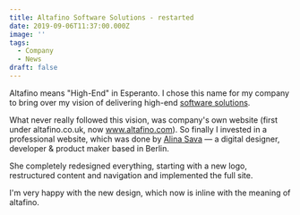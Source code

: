 ```yaml
---
title: Altafino Software Solutions - restarted
date: 2019-09-06T11:37:00.000Z
image: ''
tags:
  - Company
  - News
draft: false
---
```

Altafino means "High-End" in Esperanto. I chose this name for my company to bring over my vision of delivering high-end [software solutions](https://www.altafino.com).

What never really followed this vision, was company's own website (first under altafino.co.uk, now www.altafino.com). So finally I invested in a professional website, which was done by [Alina Sava](https://sava.io) &mdash; a digital designer, developer & product maker based in Berlin.

She completely redesigned everything, starting with a new logo, restructured content and navigation and implemented the full site.

I'm very happy with the new design, which now is inline with the meaning of altafino.
